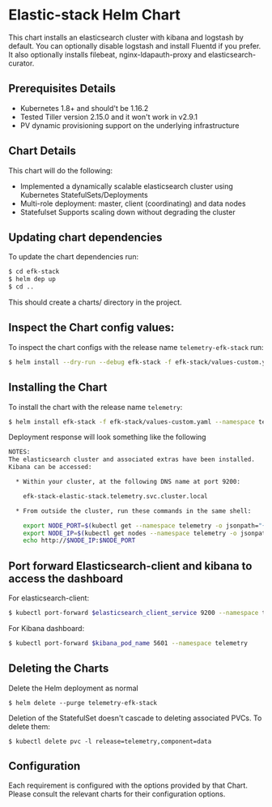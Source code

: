 # Elastic-stack Helm Chart

This chart installs an elasticsearch cluster with kibana and logstash by default.
You can optionally disable logstash and install Fluentd if you prefer. It also optionally installs filebeat, nginx-ldapauth-proxy and elasticsearch-curator.

## Prerequisites Details

* Kubernetes 1.8+ and should't be 1.16.2
* Tested Tiller version 2.15.0 and it won't work in v2.9.1
* PV dynamic provisioning support on the underlying infrastructure

## Chart Details

This chart will do the following:

* Implemented a dynamically scalable elasticsearch cluster using Kubernetes StatefulSets/Deployments
* Multi-role deployment: master, client (coordinating) and data nodes
* Statefulset Supports scaling down without degrading the cluster

## Updating chart dependencies

To update the chart dependencies run:

```bash
$ cd efk-stack
$ helm dep up
$ cd ..
```
This should create a charts/ directory in the project.

## Inspect the Chart config values:

To inspect the chart configs with the release name `telemetry-efk-stack` run:

```bash
$ helm install --dry-run --debug efk-stack -f efk-stack/values-custom.yaml --namespace telemetry --name telemetry-efk-stack
```

## Installing the Chart

To install the chart with the release name `telemetry`:

```bash
$ helm install efk-stack -f efk-stack/values-custom.yaml --namespace telemetry --name telemetry-efk-stack
```

Deployment response will look something like the following

```bash
NOTES:
The elasticsearch cluster and associated extras have been installed.
Kibana can be accessed:

  * Within your cluster, at the following DNS name at port 9200:

    efk-stack-elastic-stack.telemetry.svc.cluster.local

  * From outside the cluster, run these commands in the same shell:

    export NODE_PORT=$(kubectl get --namespace telemetry -o jsonpath="{.spec.ports[0].nodePort}" services efk-stack-elastic-stack)
    export NODE_IP=$(kubectl get nodes --namespace telemetry -o jsonpath="{.items[0].status.addresses[0].address}")
    echo http://$NODE_IP:$NODE_PORT
```

## Port forward Elasticsearch-client and kibana to access the dashboard

For elasticsearch-client:

```bash
$ kubectl port-forward $elasticsearch_client_service 9200 --namespace telemetry
``` 

For Kibana dashboard:
```bash
$ kubectl port-forward $kibana_pod_name 5601 --namespace telemetry
```

## Deleting the Charts

Delete the Helm deployment as normal

```
$ helm delete --purge telemetry-efk-stack
```

Deletion of the StatefulSet doesn't cascade to deleting associated PVCs. To delete them:

```
$ kubectl delete pvc -l release=telemetry,component=data
```

## Configuration

Each requirement is configured with the options provided by that Chart.
Please consult the relevant charts for their configuration options.
